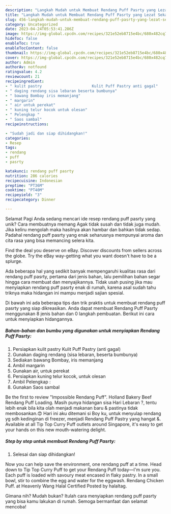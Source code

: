 ```yaml
---
description: "Langkah Mudah untuk Membuat Rendang Puff Pasrty yang Lezat Sekali, Enak"
title: "Langkah Mudah untuk Membuat Rendang Puff Pasrty yang Lezat Sekali, Enak"
slug: 456-langkah-mudah-untuk-membuat-rendang-puff-pasrty-yang-lezat-sekali-enak
category: Uncategorized
date: 2023-04-24T05:53:41.286Z
image: https://img-global.cpcdn.com/recipes/321e52eb8715e4bc/680x482cq70/rendang-puff-pasrty-foto-resep-utama.jpg
hideToc: false
enableToc: true
enableTocContent: false
thumbnail: https://img-global.cpcdn.com/recipes/321e52eb8715e4bc/680x482cq70/rendang-puff-pasrty-foto-resep-utama.jpg
cover: https://img-global.cpcdn.com/recipes/321e52eb8715e4bc/680x482cq70/rendang-puff-pasrty-foto-resep-utama.jpg
author: Admin
authorAv: notfound
ratingvalue: 4.2
reviewcount: 21
recipeingredient:
- " kulit pastry                      Kulit Puff Pastry anti gagal"
- " daging rendang sisa lebaran beserta bumbunya"
- " bawang Bombay iris memanjang"
- " margarin"
- " air untuk perekat"
- " kuning telur kocok untuk olesan"
- " Pelengkap "
- " Saos sambal"
recipeinstructions:

- "Sudah jadi dan siap dihidangkan!"
categories:
- Resep
tags:
- rendang
- puff
- pasrty

katakunci: rendang puff pasrty 
nutrition: 286 calories
recipecuisine: Indonesian
preptime: "PT36M"
cooktime: "PT40M"
recipeyield: "3"
recipecategory: Dinner

---
```



Selamat Pagi Anda sedang mencari ide resep rendang puff pasrty yang unik? Cara membuatnya memang Agak tidak susah dan tidak juga mudah. Jika keliru mengolah maka hasilnya akan hambar dan bahkan tidak sedap. Padahal rendang puff pasrty yang enak seharusnya mempunyai aroma dan cita rasa yang bisa memancing selera kita.


Find the deal you deserve on eBay. Discover discounts from sellers across the globe. Try the eBay way-getting what you want doesn&#39;t have to be a splurge.

Ada beberapa hal yang sedikit banyak mempengaruhi kualitas rasa dari rendang puff pasrty, pertama dari jenis bahan, lalu pemilihan bahan segar hingga cara membuat dan menyajikannya. Tidak usah pusing jika mau menyiapkan rendang puff pasrty enak di rumah, karena asal sudah tahu triknya maka hidangan ini mampu menjadi sajian spesial.


Di bawah ini ada beberapa tips dan trik praktis untuk membuat rendang puff pasrty yang siap dikreasikan. Anda dapat membuat Rendang Puff Pasrty menggunakan 8 jenis bahan dan 0 langkah pembuatan. Berikut ini cara untuk menyiapkan hidangannya.

<!--inarticleads1-->

##### Bahan-bahan dan bumbu yang digunakan untuk menyiapkan Rendang Puff Pasrty:

1. Persiapkan  kulit pastry                      Kulit Puff Pastry (anti gagal)
1. Gunakan  daging rendang (sisa lebaran, beserta bumbunya)
1. Sediakan  bawang Bombay, iris memanjang
1. Ambil  margarin
1. Gunakan  air, untuk perekat
1. Persiapkan  kuning telur kocok, untuk olesan
1. Ambil  Pelengkap :
1. Gunakan  Saos sambal


Be the first to review &#34;Impossible Rendang Puff&#34;. Holland Bakery Beef Rendang Puff Loading. Masih punya hidangan sisa Hari Lebaran ?, tentu lebih enak bila kita olah menjadi makanan baru &amp; pastinya tidak membosankan.😍 Hari ini aku ditemani si Boy ku, untuk menyulap rendang yg sdh kedinginan di freezer, menjadi Rendang Puff Pastry yang hangat &amp;. Available at all Tip Top Curry Puff outlets around Singapore, it&#39;s easy to get your hands on this new mouth-watering delight. 

<!--inarticleads2-->

##### Step by step untuk membuat Rendang Puff Pasrty:


1. Selesai dan siap dihidangkan!

Now you can help save the environment, one rendang puff at a time. Head down to Tip Top Curry Puff to get your Rendang Puff today—I&#39;m sure you. Each puff is loaded with savoury meat encased in flaky pastry. In a small bowl, stir to combine the egg and water for the eggwash. Rendang Chicken Puff. at Heavenly Wang Halal Certified Posted by halaltag. 

Gimana nih? Mudah bukan? Itulah cara menyiapkan rendang puff pasrty yang bisa kamu lakukan di rumah. Semoga bermanfaat dan selamat mencoba!

